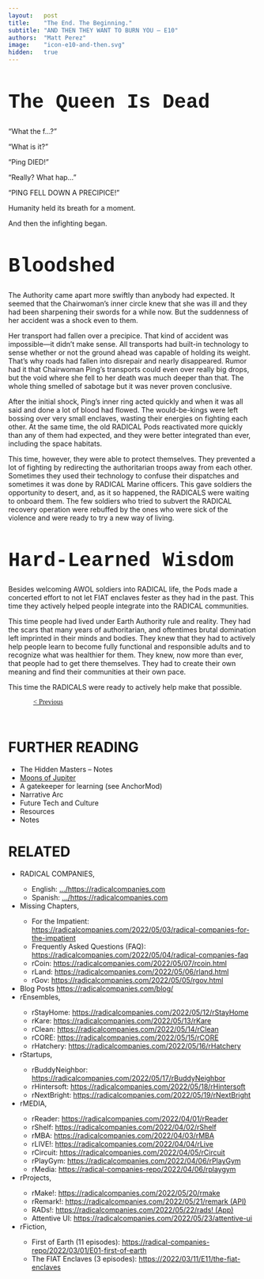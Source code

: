 ```yaml
---
layout:   post
title:    "The End. The Beginning."
subtitle: "AND THEN THEY WANT TO BURN YOU — E10"
authors:  "Matt Perez"
image:    "icon-e10-and-then.svg"
hidden:   true
---
```


<div style="display: none;">
 <p>Was it a fortunate accident? Sabotage? In the end, it all came unraveled and humanity was evolving again.</p>
</div>

<h1 style="font-size:40px; font-family:Courier New, monospace; ">The Queen Is Dead</h1>
 <p>&ldquo;What the f&hellip;?&rdquo;</p>
 <p>&ldquo;What is it?&rdquo;</p>
 <p>&ldquo;Ping DIED!&rdquo;</p>
 <p>&ldquo;Really? What hap&hellip;&rdquo;</p>
 <p>&ldquo;PING FELL DOWN A PRECIPICE!&rdquo;</p>
 <p>Humanity held its breath for a moment.</p>
 <p>And then the infighting began.</p>

<h1 style="font-size:40px; font-family:Courier New, monospace; ">Bloodshed</h1>
 <p>The Authority came apart more swiftly than anybody had expected. It seemed that the Chairwoman&rsquo;s inner circle knew that she was ill and they had been sharpening their swords for a while now. But the suddenness of her accident was a shock even to them.</p>
 <p>Her transport had fallen over a precipice. That kind of accident was impossible—it didn&rsquo;t make sense. All transports had built-in technology to sense whether or not the ground ahead was capable of holding its weight. That&rsquo;s why roads had fallen into disrepair and nearly disappeared. Rumor had it that Chairwoman Ping&rsquo;s transports could even over really big drops, but the void where she fell to her death was much deeper than that. The whole thing smelled of sabotage but it was never proven conclusive.</p>
 <p>After the initial shock, Ping&rsquo;s inner ring acted quickly and when it was all said and done a lot of blood had flowed. The would-be-kings were left bossing over very small enclaves, wasting their energies on fighting each other. At the same time, the old RADICAL Pods reactivated more quickly than any of them had expected, and they were better integrated than ever, including the space habitats.</p>
 <p>This time, however, they were able to protect themselves. They prevented a lot of fighting by redirecting the authoritarian troops away from each other. Sometimes they used their technology to confuse their dispatches and sometimes it was done by RADICAL Marine officers. This gave soldiers the opportunity to desert, and, as it so happened, the RADICALS were waiting to onboard them. The few soldiers who tried to subvert the RADICAL recovery operation were rebuffed by the ones who were sick of the violence and were ready to try a new way of living.</p>

<h1 style="font-size:40px; font-family:Courier New, monospace; ">Hard-Learned Wisdom</h1>
 <p>Besides welcoming AWOL soldiers into RADICAL life, the Pods made a concerted effort to not let FIAT enclaves fester as they had in the past. This time they actively helped people integrate into the RADICAL communities.</p>
 <p>This time people had lived under Earth Authority rule and reality. They had the scars that many years of authoritarian, and oftentimes brutal domination left imprinted in their minds and bodies. They knew that they had to actively help people learn to become fully functional and responsible adults and to recognize what was healthier for them. They knew, now more than ever, that people had to get there themselves. They had to create their own meaning and find their communities at their own pace.</p>
 <p>This time the RADICALS were ready to actively help make that possible.</p>

<div style="margin-bottom:1in; width:80%; padding:0 10%; font-family: American Typewriter, serif; ">
 <span style="float:left; "><a href="https://radicalcompanies.com/2022-03-09-E09-would-be-masters">< Previous</a></span>
 <!-- <span style="float:right; "><a href="">> Next</a></span>-->
</div>

<h1 class="_section">FURTHER READING</h1>
 <ul>
  <li><a>The Hidden Masters – Notes</a></li>
  <li><a href="https://en.wikipedia.org/wiki/Moons_of_Jupiter">Moons of Jupiter</a></li>
  <li><a>A gatekeeper for learning</a> (see <a>AnchorMod</a>)</li>
  <li><a>Narrative Arc</a></li>
  <li><a>Future Tech and Culture</a></li>
  <li><a>Resources</a></li>
  <li><a>Notes</a></li>
 </ul>

<h1 class="_section">RELATED</h1>
 <ul>
  <li>RADICAL COMPANIES,</li>
   <ul>
    <li><a>English</a>: <a href="https://radicalcompanies.com" target="_blank">&hellip;/https://radicalcompanies.com</a></li>
    <li><a>Spanish</a>: <a href="https://radicalcompanies.com" target="_blank">&hellip;/https://radicalcompanies.com</a></li>
   </ul>
  <li>Missing Chapters,</li>
   <ul>
    <li>For the Impatient: <a href="https://radicalcompanies.com/2022/05/03/radical-companies-for-the-impatient" target="_blank">https://radicalcompanies.com/2022/05/03/radical-companies-for-the-impatient</a></li>
    <li>Frequently Asked Questions (FAQ): <a href="https://radicalcompanies.com/2022/05/04/radical-companies-faq" target="_blank">https://radicalcompanies.com/2022/05/04/radical-companies-faq</a></li>
    <li>rCoin: <a href="https://radicalcompanies.com/2022/05/07/rcoin.html" target="_blank">https://radicalcompanies.com/2022/05/07/rcoin.html</a></li>
    <li>rLand: <a href="https://radicalcompanies.com/2022/05/06/rland.html" target="_blank">https://radicalcompanies.com/2022/05/06/rland.html</a></li>
    <li>rGov: <a href="https://radicalcompanies.com/2022/05/05/rgov.html" target="_blank">https://radicalcompanies.com/2022/05/05/rgov.html</a></li>
   </ul>
   <li>Blog Posts <a href="https://radicalcompanies.com/blog/" target="_blank">https://radicalcompanies.com/blog/</a></li>
   <li>rEnsembles,</li>
    <ul>
     <li> rStayHome: <a href="https://radicalcompanies.com/2022/05/12/rStayHome" target="_blank">https://radicalcompanies.com/2022/05/12/rStayHome</a></li>
     <li>     rKare: <a href="https://radicalcompanies.com/2022/05/13/rKare" target="_blank">https://radicalcompanies.com/2022/05/13/rKare</a></li>
     <li>    rClean: <a href="https://radicalcompanies.com/2022/05/14/rClean" target="_blank">https://radicalcompanies.com/2022/05/14/rClean</a></li>
     <li>     rCORE: <a href="https://radicalcompanies.com/2022/05/15/rCORE" target="_blank">https://radicalcompanies.com/2022/05/15/rCORE</a></li>
     <li>rHatchery: <a href="https://radicalcompanies.com/2022/05/16/rHatchery" target="_blank">https://radicalcompanies.com/2022/05/16/rHatchery</a></li>
    </ul>
   <li>rStartups,</li>
    <ul>
     <li>rBuddyNeighbor: <a href="https://radicalcompanies.com/2022/05/17/rBuddyNeighbor" target="_blank">https://radicalcompanies.com/2022/05/17/rBuddyNeighbor</a></li>
     <li>   rHintersoft: <a href="https://radicalcompanies.com/2022/05/18/rHintersoft" target="_blank">https://radicalcompanies.com/2022/05/18/rHintersoft</a></li> 
     <li>   rNextBright: <a href="https://radicalcompanies.com/2022/05/19/rNextBright" target="_blank">https://radicalcompanies.com/2022/05/19/rNextBright</a></li>
    </ul>
   <li>rMEDIA,</li>
    <ul>
     <li> rReader: <a href="https://radicalcompanies.com/2022/04/01/rReader" target="_blank">https://radicalcompanies.com/2022/04/01/rReader</a></li>
     <li>  rShelf: <a href="https://radicalcompanies.com/2022/04/02/rShelf" target="_blank">https://radicalcompanies.com/2022/04/02/rShelf</a></li>
     <li>    rMBA: <a href="https://radicalcompanies.com/2022/04/03/rMBA" target="_blank">https://radicalcompanies.com/2022/04/03/rMBA</a></li>
     <li>  rLIVE!: <a href="https://radicalcompanies.com/2022/04/04/rLive" target="_blank">https://radicalcompanies.com/2022/04/04/rLive</a></li>
     <li>rCircuit: <a href="https://radicalcompanies.com/2022/04/05/rCircuit" target="_blank">https://radicalcompanies.com/2022/04/05/rCircuit</a></li>
     <li>rPlayGym: <a href="https://radicalcompanies.com/2022/04/06/rPlayGym" target="_blank">https://radicalcompanies.com/2022/04/06/rPlayGym</a></li>
     <li>  rMedia: <a href="https://radical-companies-repo/2022/04/06/rplaygym" target="_blank">https://radical-companies-repo/2022/04/06/rplaygym</a></li>
    </ul>
   <li>rProjects,</li>
    <ul>
     <li>      rMake!: <a href="https://radicalcompanies.com/2022/05/20/rmake" target="_blank">https://radicalcompanies.com/2022/05/20/rmake</a></li>
     <li>    rRemark!: <a href="https://radicalcompanies.com/2022/05/21/remark" target="_blank">https://radicalcompanies.com/2022/05/21/remark (API)</a></li>
     <li>       RADs!: <a href="https://radicalcompanies.com/2022/05/22/rads!" target="_blank">https://radicalcompanies.com/2022/05/22/rads! (App)</a></li>
     <li>Attentive UI: <a href="https://radicalcompanies.com/2022/05/23/attentive-ui" target="_blank">https://radicalcompanies.com/2022/05/23/attentive-ui</a></li>
    </ul>
   <li>rFiction,</li>
    <ul>
     <li>  First of Earth (11 episodes): <a href="https://radical-companies-repo/2022/03/01/E01-first-of-earth" target="_blank">https://radical-companies-repo/2022/03/01/E01-first-of-earth</a></li>
     <li>The FIAT Enclaves (3 episodes): <a href="https://2022/03/11/E11/the-fiat-enclaves" target="_blank">https://2022/03/11/E11/the-fiat-enclaves</a></li>
    </ul>
